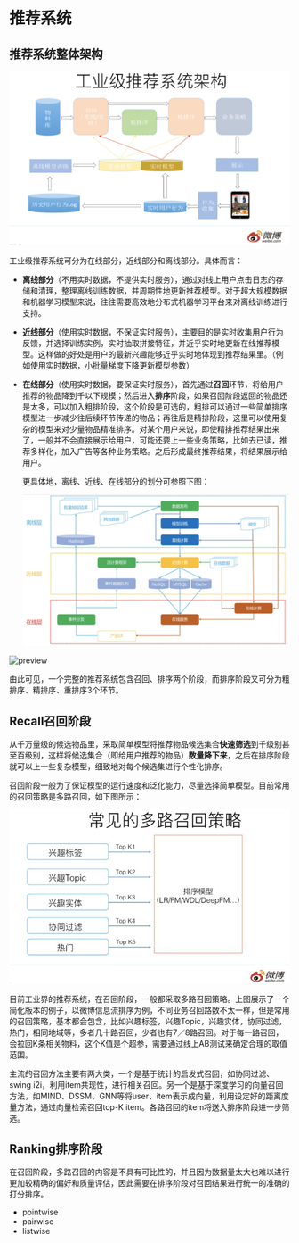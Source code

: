 

# 推荐系统 

## 推荐系统整体架构

<img src="../img/v2-979ee06266d5d9b21664219d37a4f164_r.png" alt="preview" style="zoom:51%;" />

工业级推荐系统可分为在线部分，近线部分和离线部分。具体而言：

- **离线部分**（不用实时数据，不提供实时服务），通过对线上用户点击日志的存储和清理，整理离线训练数据，并周期性地更新推荐模型。对于超大规模数据和机器学习模型来说，往往需要高效地分布式机器学习平台来对离线训练进行支持。

- **近线部分**（使用实时数据，不保证实时服务），主要目的是实时收集用户行为反馈，并选择训练实例，实时抽取拼接特征，并近乎实时地更新在线推荐模型。这样做的好处是用户的最新兴趣能够近乎实时地体现到推荐结果里。（例如使用实时数据，小批量梯度下降更新模型参数）

- **在线部分**（使用实时数据，要保证实时服务），首先通过**召回**环节，将给用户推荐的物品降到千以下规模；然后进入**排序**阶段，如果召回阶段返回的物品还是太多，可以加入粗排阶段，这个阶段是可选的，粗排可以通过一些简单排序模型进一步减少往后续环节传递的物品；再往后是精排阶段，这里可以使用复杂的模型来对少量物品精准排序。对某个用户来说，即使精排推荐结果出来了，一般并不会直接展示给用户，可能还要上一些业务策略，比如去已读，推荐多样化，加入广告等各种业务策略。之后形成最终推荐结果，将结果展示给用户。

  

  更具体地，离线、近线、在线部分的划分可参照下图：

  <img src="../img/5b69e8257706a7ce7ea5e3f41098b1e3.png" alt="img" style="zoom:50%;" />

![preview](/Users/resnick/Documents/Matrix/AI-LAB-Manual/img/v2-cf5154bab9edd7e83ca9976789a6c423_r.png)

由此可见，一个完整的推荐系统包含召回、排序两个阶段，而排序阶段又可分为粗排序、精排序、重排序3个环节。

## Recall召回阶段

从千万量级的候选物品里，采取简单模型将推荐物品候选集合**快速筛选**到千级别甚至百级别，这样将候选集合（即给用户推荐的物品）**数量降下来**，之后在排序阶段就可以上一些复杂模型，细致地对每个候选集进行个性化排序。

召回阶段一般为了保证模型的运行速度和泛化能力，尽量选择简单模型。目前常用的召回策略是多路召回，如下图所示：

![img](../img/v2-4a73106e581ad1d547343197752e028d_720w.png)

目前工业界的推荐系统，在召回阶段，一般都采取多路召回策略。上图展示了一个简化版本的例子，以微博信息流排序为例，不同业务召回路数不太一样，但是常用的召回策略，基本都会包含，比如兴趣标签，兴趣Topic，兴趣实体，协同过滤，热门，相同地域等，多者几十路召回，少者也有7／8路召回。对于每一路召回，会拉回K条相关物料，这个K值是个超参，需要通过线上AB测试来确定合理的取值范围。

主流的召回方法主要有两大类，一个是基于统计的启发式召回，如协同过滤、swing i2i，利用item共现性，进行相关召回。另一个是基于深度学习的向量召回方法，如MIND、DSSM、GNN等将user、item表示成向量，利用设定好的距离度量方法，通过向量检索召回top-K item。各路召回的item将送入排序阶段进一步筛选。



## Ranking排序阶段

在召回阶段，多路召回的内容是不具有可比性的，并且因为数据量太大也难以进行更加较精确的偏好和质量评估，因此需要在排序阶段对召回结果进行统一的准确的打分排序。

- pointwise
- pairwise
- listwise

